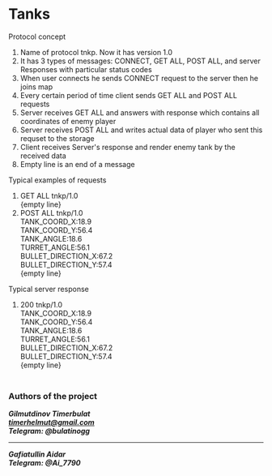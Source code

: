 # Tanks

Protocol concept
1. Name of protocol tnkp. Now it has version 1.0
2. It has 3 types of messages: CONNECT, GET ALL, POST ALL, and server Responses with particular status codes
3. When user connects he sends CONNECT request to the server then he joins map
4. Every certain period of time client sends GET ALL and POST ALL requests
5. Server receives GET ALL and answers with response which contains all coordinates of enemy player
6. Server receives POST ALL and writes actual data of player who sent this requset to the storage
7. Client receives Server's response and render enemy tank by the received data
8. Empty line is an end of a message

Typical examples of requests
1. GET ALL tnkp/1.0
<br>{empty line}
2. POST ALL tnkp/1.0
<br>TANK_COORD_X:18.9
<br>TANK_COORD_Y:56.4
<br>TANK_ANGLE:18.6
<br>TURRET_ANGLE:56.1
<br>BULLET_DIRECTION_X:67.2
<br>BULLET_DIRECTION_Y:57.4
<br>{empty line}

Typical server response
1. 200 tnkp/1.0
<br>TANK_COORD_X:18.9
<br>TANK_COORD_Y:56.4
<br>TANK_ANGLE:18.6
<br>TURRET_ANGLE:56.1
<br>BULLET_DIRECTION_X:67.2
<br>BULLET_DIRECTION_Y:57.4
<br>{empty line}

### <br /> Authors of the project
***Gilmutdinov Timerbulat<br/>***
***timerhelmut@gmail.com<br/>***
***Telegram: @bulatinogg***
***
***Gafiatullin Aidar<br/>***
***Telegram: @Ai_7790***
